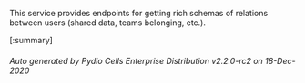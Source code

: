 






This service provides endpoints for getting rich schemas of relations between users (shared data, teams belonging, etc.).

[:summary]

###### Auto generated by Pydio Cells Enterprise Distribution v2.2.0-rc2 on 18-Dec-2020
